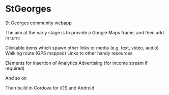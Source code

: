 # StGeorges
St Georges community webapp

The aim at the early stage is to provide a Google Maps frame, and then add in turn:

Clickable items which spawn other links or media (e.g. text, video, audio)
Walking route (GPS mapped)
Links to other handy resources

Elements for insertion of
Analytics
Advertising (for income stream if required)

And so on

Then build in Cordova for iOS and Android
